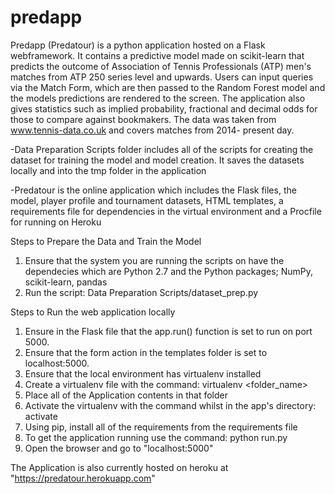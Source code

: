 # predapp
Predapp (Predatour) is a python application hosted on a Flask webframework. It contains a predictive model made on scikit-learn that
predicts the outcome of Association of Tennis Professionals (ATP) men's matches from ATP 250 series level and upwards. Users can input 
queries via the Match Form, which are then passed to the Random Forest model and the models predictions are rendered to the screen. The
application also gives statistics such as implied probability, fractional and decimal odds for those to compare against bookmakers. 
The data was taken from www.tennis-data.co.uk and covers matches from 2014- present day. 

-Data Preparation Scripts folder includes all of the scripts for creating the dataset for training the model
and model creation. It saves the datasets locally and into the tmp folder in the application

-Predatour is the online application which includes the Flask files, the model, player profile and tournament
datasets, HTML templates, a requirements file for dependencies in the virtual environment and a Procfile for
running on Heroku

Steps to Prepare the Data and Train the Model
1. Ensure that the system you are running the scripts on have the dependecies which are Python 2.7 and 
the Python packages; NumPy, scikit-learn, pandas
2. Run the script: Data Preparation Scripts/dataset_prep.py

Steps to Run the web application locally
1. Ensure in the Flask file that the app.run() function is set to run on port 5000.
2. Ensure that the form action in the templates folder is set to localhost:5000.
3. Ensure that the local environment has virtualenv installed
4. Create a virtualenv file with the command: virtualenv <folder_name>
5. Place all of the Application contents in that folder
6. Activate the virtualenv with the command whilst in the app's directory: activate
7. Using pip, install all of the requirements from the requirements file
8. To get the application running use the command: python run.py
9. Open the browser and go to "localhost:5000"

The Application is also currently hosted on heroku at "https://predatour.herokuapp.com"

